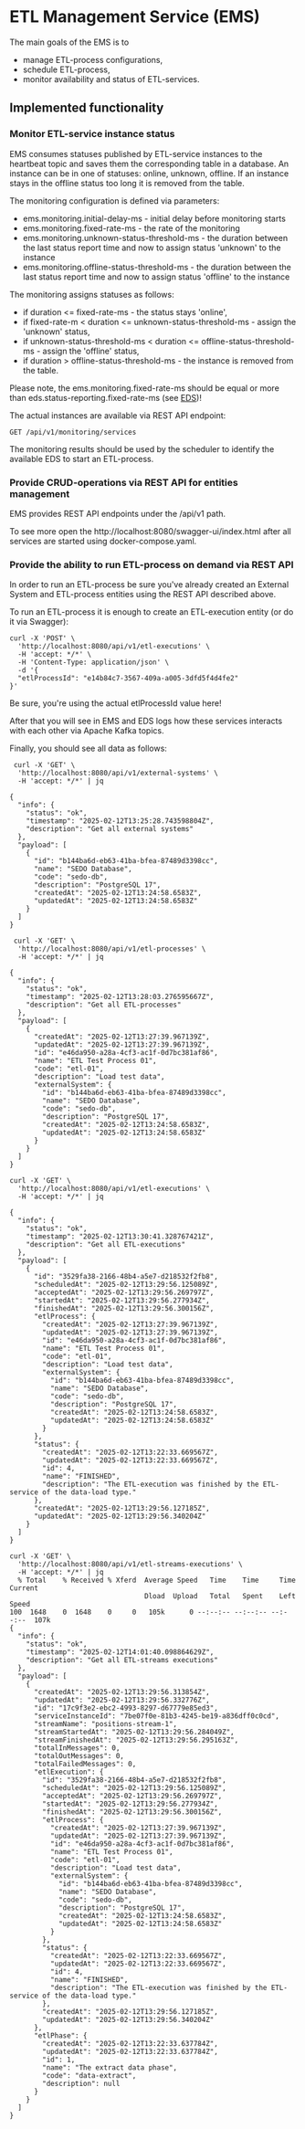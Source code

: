 # ETL Management Service (EMS)

The main goals of the EMS is to 
- manage ETL-process configurations,
- schedule ETL-process,
- monitor availability and status of ETL-services.

## Implemented functionality

### Monitor ETL-service instance status

EMS consumes statuses published by ETL-service instances to the heartbeat topic and saves them the corresponding table 
in a database. An instance can be in one of statuses: online, unknown, offline. If an instance stays in the offline status 
too long it is removed from the table.

The monitoring configuration is defined via parameters:
- ems.monitoring.initial-delay-ms - initial delay before monitoring starts
- ems.monitoring.fixed-rate-ms - the rate of the monitoring
- ems.monitoring.unknown-status-threshold-ms - the duration between the last status report time and now to assign status 'unknown' to the instance
- ems.monitoring.offline-status-threshold-ms - the duration between the last status report time and now to assign status 'offline' to the instance

The monitoring assigns statuses as follows:
- if duration <= fixed-rate-ms - the status stays 'online',
- if fixed-rate-m < duration <= unknown-status-threshold-ms - assign the 'unknown' status,
- if unknown-status-threshold-ms < duration <= offline-status-threshold-ms - assign the 'offline' status,
- if duration > offline-status-threshold-ms - the instance is removed from the table.

Please note, the ems.monitoring.fixed-rate-ms should be equal or more than eds.status-reporting.fixed-rate-ms (see [EDS](../extract-data-service/README.md))!

The actual instances are available via REST API endpoint:

```
GET /api/v1/monitoring/services
```

The monitoring results should be used by the scheduler to identify the available EDS to start an ETL-process.

### Provide CRUD-operations via REST API for entities management

EMS provides REST API endpoints under the /api/v1 path.

To see more open the http://localhost:8080/swagger-ui/index.html after all services are started using docker-compose.yaml.

### Provide the ability to run ETL-process on demand via REST API

In order to run an ETL-process be sure you've already created an External System and ETL-process entities using the REST API 
described above.

To run an ETL-process it is enough to create an ETL-execution entity (or do it via Swagger):

```shell
curl -X 'POST' \
  'http://localhost:8080/api/v1/etl-executions' \
  -H 'accept: */*' \
  -H 'Content-Type: application/json' \
  -d '{
  "etlProcessId": "e14b84c7-3567-409a-a005-3dfd5f4d4fe2"
}'
```

Be sure, you're using the actual etlProcessId value here!

After that you will see in EMS and EDS logs how these services interacts with each other via Apache Kafka topics.

Finally, you should see all data as follows:

```shell
 curl -X 'GET' \
  'http://localhost:8080/api/v1/external-systems' \
  -H 'accept: */*' | jq

{
  "info": {
    "status": "ok",
    "timestamp": "2025-02-12T13:25:28.743598804Z",
    "description": "Get all external systems"
  },
  "payload": [
    {
      "id": "b144ba6d-eb63-41ba-bfea-87489d3398cc",
      "name": "SEDO Database",
      "code": "sedo-db",
      "description": "PostgreSQL 17",
      "createdAt": "2025-02-12T13:24:58.6583Z",
      "updatedAt": "2025-02-12T13:24:58.6583Z"
    }
  ]
}
```

```shell
 curl -X 'GET' \
  'http://localhost:8080/api/v1/etl-processes' \
  -H 'accept: */*' | jq

{
  "info": {
    "status": "ok",
    "timestamp": "2025-02-12T13:28:03.276595667Z",
    "description": "Get all ETL-processes"
  },
  "payload": [
    {
      "createdAt": "2025-02-12T13:27:39.967139Z",
      "updatedAt": "2025-02-12T13:27:39.967139Z",
      "id": "e46da950-a28a-4cf3-ac1f-0d7bc381af86",
      "name": "ETL Test Process 01",
      "code": "etl-01",
      "description": "Load test data",
      "externalSystem": {
        "id": "b144ba6d-eb63-41ba-bfea-87489d3398cc",
        "name": "SEDO Database",
        "code": "sedo-db",
        "description": "PostgreSQL 17",
        "createdAt": "2025-02-12T13:24:58.6583Z",
        "updatedAt": "2025-02-12T13:24:58.6583Z"
      }
    }
  ]
}
```

```shell
curl -X 'GET' \
  'http://localhost:8080/api/v1/etl-executions' \
  -H 'accept: */*' | jq

{
  "info": {
    "status": "ok",
    "timestamp": "2025-02-12T13:30:41.328767421Z",
    "description": "Get all ETL-executions"
  },
  "payload": [
    {
      "id": "3529fa38-2166-48b4-a5e7-d218532f2fb8",
      "scheduledAt": "2025-02-12T13:29:56.125089Z",
      "acceptedAt": "2025-02-12T13:29:56.269797Z",
      "startedAt": "2025-02-12T13:29:56.277934Z",
      "finishedAt": "2025-02-12T13:29:56.300156Z",
      "etlProcess": {
        "createdAt": "2025-02-12T13:27:39.967139Z",
        "updatedAt": "2025-02-12T13:27:39.967139Z",
        "id": "e46da950-a28a-4cf3-ac1f-0d7bc381af86",
        "name": "ETL Test Process 01",
        "code": "etl-01",
        "description": "Load test data",
        "externalSystem": {
          "id": "b144ba6d-eb63-41ba-bfea-87489d3398cc",
          "name": "SEDO Database",
          "code": "sedo-db",
          "description": "PostgreSQL 17",
          "createdAt": "2025-02-12T13:24:58.6583Z",
          "updatedAt": "2025-02-12T13:24:58.6583Z"
        }
      },
      "status": {
        "createdAt": "2025-02-12T13:22:33.669567Z",
        "updatedAt": "2025-02-12T13:22:33.669567Z",
        "id": 4,
        "name": "FINISHED",
        "description": "The ETL-execution was finished by the ETL-service of the data-load type."
      },
      "createdAt": "2025-02-12T13:29:56.127185Z",
      "updatedAt": "2025-02-12T13:29:56.340204Z"
    }
  ]
}
```

```shell
curl -X 'GET' \
  'http://localhost:8080/api/v1/etl-streams-executions' \
  -H 'accept: */*' | jq
  % Total    % Received % Xferd  Average Speed   Time    Time     Time  Current
                                 Dload  Upload   Total   Spent    Left  Speed
100  1648    0  1648    0     0   105k      0 --:--:-- --:--:-- --:--:--  107k
{
  "info": {
    "status": "ok",
    "timestamp": "2025-02-12T14:01:40.098864629Z",
    "description": "Get all ETL-streams executions"
  },
  "payload": [
    {
      "createdAt": "2025-02-12T13:29:56.313854Z",
      "updatedAt": "2025-02-12T13:29:56.332776Z",
      "id": "17c9f3e2-ebc2-4993-8297-d67779e85ed3",
      "serviceInstanceId": "7be07f0e-81b3-4245-be19-a836dff0c0cd",
      "streamName": "positions-stream-1",
      "streamStartedAt": "2025-02-12T13:29:56.284049Z",
      "streamFinishedAt": "2025-02-12T13:29:56.295163Z",
      "totalInMessages": 0,
      "totalOutMessages": 0,
      "totalFailedMessages": 0,
      "etlExecution": {
        "id": "3529fa38-2166-48b4-a5e7-d218532f2fb8",
        "scheduledAt": "2025-02-12T13:29:56.125089Z",
        "acceptedAt": "2025-02-12T13:29:56.269797Z",
        "startedAt": "2025-02-12T13:29:56.277934Z",
        "finishedAt": "2025-02-12T13:29:56.300156Z",
        "etlProcess": {
          "createdAt": "2025-02-12T13:27:39.967139Z",
          "updatedAt": "2025-02-12T13:27:39.967139Z",
          "id": "e46da950-a28a-4cf3-ac1f-0d7bc381af86",
          "name": "ETL Test Process 01",
          "code": "etl-01",
          "description": "Load test data",
          "externalSystem": {
            "id": "b144ba6d-eb63-41ba-bfea-87489d3398cc",
            "name": "SEDO Database",
            "code": "sedo-db",
            "description": "PostgreSQL 17",
            "createdAt": "2025-02-12T13:24:58.6583Z",
            "updatedAt": "2025-02-12T13:24:58.6583Z"
          }
        },
        "status": {
          "createdAt": "2025-02-12T13:22:33.669567Z",
          "updatedAt": "2025-02-12T13:22:33.669567Z",
          "id": 4,
          "name": "FINISHED",
          "description": "The ETL-execution was finished by the ETL-service of the data-load type."
        },
        "createdAt": "2025-02-12T13:29:56.127185Z",
        "updatedAt": "2025-02-12T13:29:56.340204Z"
      },
      "etlPhase": {
        "createdAt": "2025-02-12T13:22:33.637784Z",
        "updatedAt": "2025-02-12T13:22:33.637784Z",
        "id": 1,
        "name": "The extract data phase",
        "code": "data-extract",
        "description": null
      }
    }
  ]
}
```




